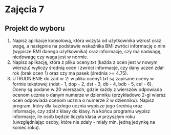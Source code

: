 # Zajęcia 7

## Projekt do wyboru

1. Napisz aplikacje konsolową, która wczyta od użytkownika wzrost oraz wagę, a następnie na podstawie wskaźnika BMI zwróci informację o nim (wypisze BMI danego użytkownika) oraz informację, czy ma nadwagę, niedowagę czy waga jest w normie.
2. Napisz aplikację, która z pliku oceny.txt (każda z ocen jest w nowym wierszu) wyliczy średnią ocen i zwróci informacje, czy dany uczeń zdał rok (brak ocen 1) oraz czy ma pasek (średnia >= 4.75).
3. UTRUDNIENIE do zad nr 2: w pliku oceny1.txt są zapisane oceny w formie tekstowej (ndst - 1, dop - 2, dst - 3, db - 4, bdb - 5, cel - 6). Oceny są podane w 20 wierszach, gdzie każdy z wierszów odpowiada ocenom ucznia o danym numerze w dzienniku (przykładowo 2-gi wiersz ocen odpowiada ocenom ucznia o numerze 2 w dzienniku). Napisz program, który dla każdego ucznia wypisze jego średnią oraz informacje, czy zdał z klasy do klasy. Na końcu programu wypisz informacje, ile osób będzie liczyła klasa w przyszłym roku (uwzględniając osoby, które nie zdały - miały min. jedną jedynkę na koniec roku).
